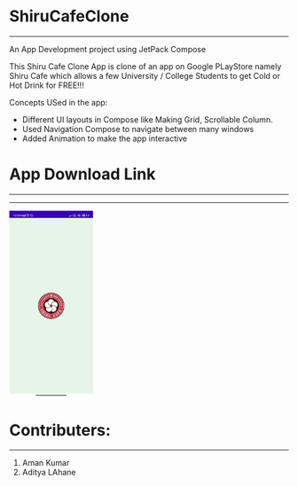 # ShiruCafeClone
-------------------
An App Development project using JetPack Compose

This Shiru Cafe Clone App is clone of an app on Google PLayStore namely Shiru Cafe which allows a few University / College Students to get Cold or Hot Drink for FREE!!!

Concepts USed in the app:
- Different UI layouts in Compose like Making Grid, Scrollable Column.
- Used Navigation Compose to navigate between many windows
- Added Animation to make the app interactive

# App Download Link
--------------------
******

<img
  src="screenshots/splash.jpg" width=30% height=30%>

# Contributers:
-----------------
1. Aman Kumar
2. Aditya LAhane
